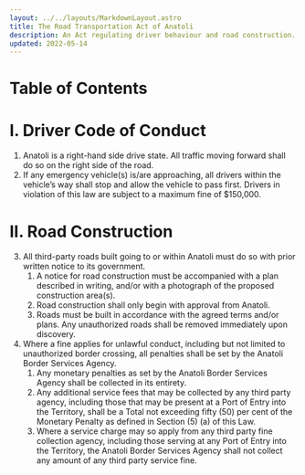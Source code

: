 ```yaml
---
layout: ../../layouts/MarkdownLayout.astro
title: The Road Transportation Act of Anatoli
description: An Act regulating driver behaviour and road construction.
updated: 2022-05-14
---
```

# Table of Contents
# I. Driver Code of Conduct
1. Anatoli is a right-hand side drive state. All traffic moving forward shall do so on the right side of the road.
2. If any emergency vehicle(s) is/are approaching, all drivers within the vehicle’s way shall stop and allow the vehicle to pass first. Drivers in violation of this law are subject to a maximum fine of $150,000.
# II. Road Construction
3. All third-party roads built going to or within Anatoli must do so with prior written notice to its government. 
    1. A notice for road construction must be accompanied with a plan described in writing, and/or with a photograph of the proposed construction area(s).
    2. Road construction shall only begin with approval from Anatoli.
    3. Roads must be built in accordance with the agreed terms and/or plans. Any unauthorized roads shall be removed immediately upon discovery.
4. Where a fine applies for unlawful conduct, including but not limited to unauthorized border crossing, all penalties shall be set by the Anatoli Border Services Agency.
    1. Any monetary penalties as set by the Anatoli Border Services Agency shall be collected in its entirety.
    2. Any additional service fees that may be collected by any third party agency, including those that may be present at a Port of Entry into the Territory, shall be a Total not exceeding fifty (50) per cent of the Monetary Penalty as defined in Section (5) (a) of this Law.
    3. Where a service charge may so apply from any third party fine collection agency, including those serving at any Port of Entry into the Territory, the Anatoli Border Services Agency shall not collect any amount of any third party service fine.
